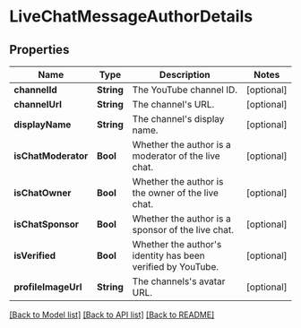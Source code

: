 # LiveChatMessageAuthorDetails

## Properties
Name | Type | Description | Notes
------------ | ------------- | ------------- | -------------
**channelId** | **String** | The YouTube channel ID. | [optional] 
**channelUrl** | **String** | The channel&#39;s URL. | [optional] 
**displayName** | **String** | The channel&#39;s display name. | [optional] 
**isChatModerator** | **Bool** | Whether the author is a moderator of the live chat. | [optional] 
**isChatOwner** | **Bool** | Whether the author is the owner of the live chat. | [optional] 
**isChatSponsor** | **Bool** | Whether the author is a sponsor of the live chat. | [optional] 
**isVerified** | **Bool** | Whether the author&#39;s identity has been verified by YouTube. | [optional] 
**profileImageUrl** | **String** | The channels&#39;s avatar URL. | [optional] 

[[Back to Model list]](../README.md#documentation-for-models) [[Back to API list]](../README.md#documentation-for-api-endpoints) [[Back to README]](../README.md)


